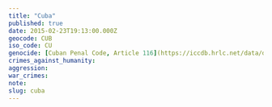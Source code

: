 ```yaml
---
title: "Cuba"
published: true
date: 2015-02-23T19:13:00.000Z
geocode: CUB
iso_code: CU
genocide: [Cuban Penal Code, Article 116](https://iccdb.hrlc.net/data/doc/712/)
crimes_against_humanity:
aggression:
war_crimes:
note:
slug: cuba
---
```


